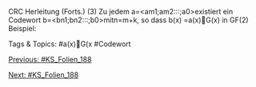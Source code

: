 CRC Herleitung (Forts.)
(3) Zu jedem a=<am 1;am 2:::;a0>existiert ein Codewort
b=<bn 1;bn 2:::;b0>mitn=m+k, so dass
b(x) =a(x)G(x) in GF(2)
Beispiel:

   Tags & Topics:
   #a(x)G(x
   #Codewort

[Previous: #KS_Folien_188](KS_Folien_188.md)

[Next: #KS_Folien_188](KS_Folien_188.md)